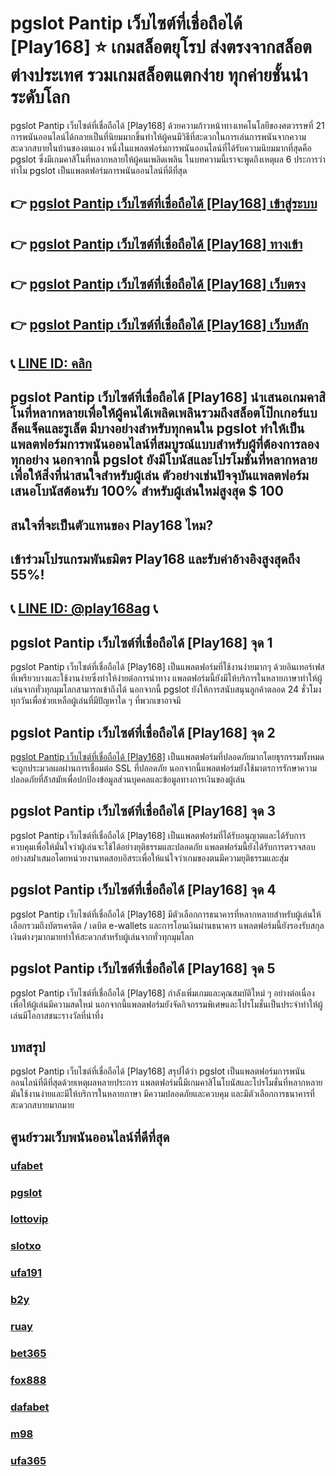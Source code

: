 
# pgslot Pantip เว็บไซต์ที่เชื่อถือได้ [Play168] ⭐ เกมสล็อตยุโรป ส่งตรงจากสล็อตต่างประเทศ รวมเกมสล็อตแตกง่าย ทุกค่ายชั้นนำระดับโลก

pgslot Pantip เว็บไซต์ที่เชื่อถือได้ [Play168] ด้วยความก้าวหน้าทางเทคโนโลยีของศตวรรษที่ 21 การพนันออนไลน์ได้กลายเป็นที่นิยมมากขึ้นทําให้ผู้คนมีวิธีที่สะดวกในการเล่นการพนันจากความสะดวกสบายในบ้านของตนเอง หนึ่งในแพลตฟอร์มการพนันออนไลน์ที่ได้รับความนิยมมากที่สุดคือ pgslot ซึ่งมีเกมคาสิโนที่หลากหลายให้ผู้คนเพลิดเพลิน ในบทความนี้เราจะพูดถึงเหตุผล 6 ประการว่าทําไม pgslot เป็นแพลตฟอร์มการพนันออนไลน์ที่ดีที่สุด

## 👉 [pgslot Pantip เว็บไซต์ที่เชื่อถือได้ [Play168] เข้าสู่ระบบ](https://bit.ly/3TCj9rY)
## 👉 [pgslot Pantip เว็บไซต์ที่เชื่อถือได้ [Play168] ทางเข้า](https://bit.ly/3TCj9rY)
## 👉 [pgslot Pantip เว็บไซต์ที่เชื่อถือได้ [Play168] เว็บตรง](https://bit.ly/3TCj9rY)
## 👉 [pgslot Pantip เว็บไซต์ที่เชื่อถือได้ [Play168] เว็บหลัก](https://bit.ly/3TCj9rY)
## 📞 [LINE ID: คลิก](https://line.me/R/ti/p/@342mcrfd)

##  pgslot Pantip เว็บไซต์ที่เชื่อถือได้ [Play168] นําเสนอเกมคาสิโนที่หลากหลายเพื่อให้ผู้คนได้เพลิดเพลินรวมถึงสล็อตโป๊กเกอร์แบล็คแจ็คและรูเล็ต มีบางอย่างสําหรับทุกคนใน pgslot ทําให้เป็นแพลตฟอร์มการพนันออนไลน์ที่สมบูรณ์แบบสําหรับผู้ที่ต้องการลองทุกอย่าง นอกจากนี้ pgslot ยังมีโบนัสและโปรโมชั่นที่หลากหลายเพื่อให้สิ่งที่น่าสนใจสําหรับผู้เล่น ตัวอย่างเช่นปัจจุบันแพลตฟอร์มเสนอโบนัสต้อนรับ 100% สําหรับผู้เล่นใหม่สูงสุด $ 100

## สนใจที่จะเป็นตัวแทนของ Play168 ไหม?
## เข้าร่วมโปรแกรมพันธมิตร Play168 และรับค่าอ้างอิงสูงสุดถึง 55%!
## 📞 [LINE ID: @play168ag](https://bit.ly/3RSGiFl) 📞

## pgslot Pantip เว็บไซต์ที่เชื่อถือได้ [Play168] จุด 1
pgslot Pantip เว็บไซต์ที่เชื่อถือได้ [Play168] เป็นแพลตฟอร์มที่ใช้งานง่ายมากๆ ด้วยอินเทอร์เฟสที่เพรียวบางและใช้งานง่ายซึ่งทําให้ง่ายต่อการนําทาง แพลตฟอร์มนี้ยังมีให้บริการในหลายภาษาทําให้ผู้เล่นจากทั่วทุกมุมโลกสามารถเข้าถึงได้ นอกจากนี้ pgslot ยังให้การสนับสนุนลูกค้าตลอด 24 ชั่วโมงทุกวันเพื่อช่วยเหลือผู้เล่นที่มีปัญหาใด ๆ ที่พวกเขาอาจมี

## pgslot Pantip เว็บไซต์ที่เชื่อถือได้ [Play168] จุด 2
[pgslot Pantip เว็บไซต์ที่เชื่อถือได้ [Play168]](https://atom.io/themes/pg%20slot%20%E0%B9%80%E0%B8%A7%E0%B9%87%E0%B8%9A%E0%B9%83%E0%B8%AB%E0%B8%A1%E0%B9%88) เป็นแพลตฟอร์มที่ปลอดภัยมากโดยธุรกรรมทั้งหมดจะถูกประมวลผลผ่านการเชื่อมต่อ SSL ที่ปลอดภัย นอกจากนี้แพลตฟอร์มยังใช้มาตรการรักษาความปลอดภัยที่ล้ําสมัยเพื่อปกป้องข้อมูลส่วนบุคคลและข้อมูลทางการเงินของผู้เล่น

## pgslot Pantip เว็บไซต์ที่เชื่อถือได้ [Play168] จุด 3
pgslot Pantip เว็บไซต์ที่เชื่อถือได้ [Play168] เป็นแพลตฟอร์มที่ได้รับอนุญาตและได้รับการควบคุมเพื่อให้มั่นใจว่าผู้เล่นจะใช้ได้อย่างยุติธรรมและปลอดภัย แพลตฟอร์มนี้ยังได้รับการตรวจสอบอย่างสม่ําเสมอโดยหน่วยงานทดสอบอิสระเพื่อให้แน่ใจว่าเกมของตนมีความยุติธรรมและสุ่ม

## pgslot Pantip เว็บไซต์ที่เชื่อถือได้ [Play168] จุด 4
pgslot Pantip เว็บไซต์ที่เชื่อถือได้ [Play168] มีตัวเลือกการธนาคารที่หลากหลายสําหรับผู้เล่นให้เลือกรวมถึงบัตรเครดิต / เดบิต e-wallets และการโอนเงินผ่านธนาคาร แพลตฟอร์มนี้ยังรองรับสกุลเงินต่างๆมากมายทําให้สะดวกสําหรับผู้เล่นจากทั่วทุกมุมโลก

## pgslot Pantip เว็บไซต์ที่เชื่อถือได้ [Play168] จุด 5
pgslot Pantip เว็บไซต์ที่เชื่อถือได้ [Play168] กําลังเพิ่มเกมและคุณสมบัติใหม่ ๆ อย่างต่อเนื่องเพื่อให้ผู้เล่นมีความสดใหม่ นอกจากนี้แพลตฟอร์มยังจัดกิจกรรมพิเศษและโปรโมชั่นเป็นประจําทําให้ผู้เล่นมีโอกาสชนะรางวัลที่น่าทึ่ง

## บทสรุป
pgslot Pantip เว็บไซต์ที่เชื่อถือได้ [Play168] สรุปได้ว่า pgslot เป็นแพลตฟอร์มการพนันออนไลน์ที่ดีที่สุดด้วยเหตุผลหลายประการ แพลตฟอร์มนี้มีเกมคาสิโนโบนัสและโปรโมชั่นที่หลากหลาย มันใช้งานง่ายและมีให้บริการในหลายภาษา มีความปลอดภัยและควบคุม และมีตัวเลือกการธนาคารที่สะดวกสบายมากมาย

## ศูนย์รวมเว็บพนันออนไลน์ที่ดีที่สุด
### [ufabet](https://atom.io/packages/ufabet)
### [pgslot](https://atom.io/themes/pg%20slot)
### [lottovip](https://atom.io/packages/lottovip)
### [slotxo](https://atom.io/packages/slotxo)
### [ufa191](https://atom.io/packages/ufa191)
### [b2y](https://atom.io/packages/b2y)
### [ruay](https://atom.io/themes/ruay)
### [bet365](https://atom.io/packages/bet365)
### [fox888](https://atom.io/packages/fox888)
### [dafabet](https://atom.io/packages/dafabet)
### [m98](https://atom.io/packages/m98)
### [ufa365](https://atom.io/packages/ufa365)